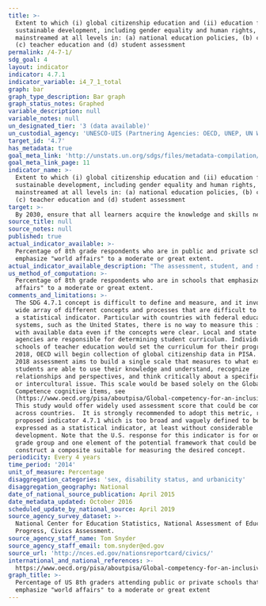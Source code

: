 ```yaml
---
title: >-
  Extent to which (i) global citizenship education and (ii) education for
  sustainable development, including gender equality and human rights, are
  mainstreamed at all levels in: (a) national education policies, (b) curricula,
  (c) teacher education and (d) student assessment
permalink: /4-7-1/
sdg_goal: 4
layout: indicator
indicator: 4.7.1
indicator_variable: i4_7_1_total
graph: bar
graph_type_description: Bar graph
graph_status_notes: Graphed
variable_description: null
variable_notes: null
un_designated_tier: '3 (data available)'
un_custodial_agency: 'UNESCO-UIS (Partnering Agencies: OECD, UNEP, UN Women)'
target_id: '4.7'
has_metadata: true
goal_meta_link: 'http://unstats.un.org/sdgs/files/metadata-compilation/Metadata-Goal-4.pdf'
goal_meta_link_page: 11
indicator_name: >-
  Extent to which (i) global citizenship education and (ii) education for
  sustainable development, including gender equality and human rights, are
  mainstreamed at all levels in: (a) national education policies, (b) curricula,
  (c) teacher education and (d) student assessment
target: >-
  By 2030, ensure that all learners acquire the knowledge and skills needed to promote sustainable development, including, among others, through education for sustainable development and sustainable lifestyles, human rights, gender equality, promotion of a culture of peace and non-violence, global citizenship and appreciation of cultural diversity and of culture's contribution to sustainable development.
source_title: null
source_notes: null
published: true
actual_indicator_available: >-
  Percentage of 8th grade respondents who are in public and private schools that
  emphasize "world affairs" to a moderate or great extent. 
actual_indicator_available_description: "The assessment, student, and school data are based on a civic framework that incorporates ideas and input from subject area experts, school administrators, policymakers, teachers, parents, and others. The NAEP Civics Framework describes the assessment content and how students' responses are evaluated. This framework shaped the 1998, 2006, 2010, and 2014 civics assessments. The assessment exercises and scoring criteria were developed by a committee of civics educators and curriculum experts to capture the goals of the framework. The framework, which describes the goals of the civics assessment and what kind of exercises it ought to feature, was created by the Board through a comprehensive national process involving educators, researchers, measurement experts, administrators, and members of the general public. The NAEP Civics Standing Committee was instrumental in developing the assessment, guided by the framework. The framework describes the types of texts and questions to be included in the assessment, as well as how the questions should be designed and scored. The framework recommends that the assessment should be organized around three main components: 1) Knowledge; 2) Intellectual and participatory skills; 3) Civic dispositions. Variable name            Variable label i4_7_1_total\t\t   Percent of 8th graders in schools that emphasize \"world affairs\" to a moderate or great extent, total i4_7_1_male\t\t       Percent of 8th graders in schools that emphasize \"world affairs\" to a moderate or great extent, male i4_7_1_female\t       Percent of 8th graders in schools that emphasize \"world affairs\" to a moderate or great extent, female i4_7_1_disabilities    Percent of 8th graders in schools that emphasize \"world affairs\" to a moderate or great extent, with disabilities i4_7_1_nodisabilities  Percent of 8th graders in schools that emphasize \"world affairs\" to a moderate or great extent, without disabilities i4_7_1_urban\t\t   Percent of 8th graders in schools that emphasize \"world affairs\" to a moderate or great extent, urban i4_7_1_suburban\t\t   Percent of 8th graders in schools that emphasize \"world affairs\" to a moderate or great extent, suburban i4_7_1_town\t\t       Percent of 8th graders in schools that emphasize \"world affairs\" to a moderate or great extent, town i4_7_1_rural\t\t   Percent of 8th graders in schools that emphasize \"world affairs\" to a moderate or great extent, rural"
us_method_of_computation: >-
  Percentage of 8th grade respondents who are in schools that emphasize "world
  affairs" to a moderate or great extent.
comments_and_limitations: >-
  The SDG 4.7.1 concept is difficult to define and measure, and it involves a
  wide array of different concepts and processes that are difficult to reduce to
  a statistical indicator. Particular with countries with federal education
  systems, such as the United States, there is no way to measure this indicator
  with available data even if the concepts were clear. Local and state education
  agencies are responsible for determining student curriculum. Individual
  schools of teacher education would set the curriculum for their programs. In
  2018, OECD will begin collection of global citizenship data in PISA. The PISA
  2018 assessment aims to build a single scale that measures to what extent
  students are able to use their knowledge and understand, recognize
  relationships and perspectives, and think critically about a specific global
  or intercultural issue. This scale would be based solely on the Global
  Competence cognitive items, see
  (https://www.oecd.org/pisa/aboutpisa/Global-competency-for-an-inclusive-world.pdf).
  This study would offer widely used assessment score that could be compared
  across countries.  It is strongly recommended to adopt this metric, rather the
  proposed indicator 4.7.1 which is too broad and vaguely defined to be
  expressed as a statistical indicator, at least without considerable
  development. Note that the U.S. response for this indicator is for only one
  grade group and one element of the potential framework that could be used to
  construct a composite suitable for measuring the desired concept.
periodicity: Every 4 years
time_period: '2014'
unit_of_measure: Percentage
disaggregation_categories: 'sex, disability status, and urbanicity'
disaggregation_geography: National
date_of_national_source_publication: April 2015
date_metadata_updated: October 2016
scheduled_update_by_national_source: April 2019
source_agency_survey_dataset: >-
  National Center for Education Statistics, National Assessment of Educational
  Progress, Civics Assessment.
source_agency_staff_name: Tom Snyder
source_agency_staff_email: tom.snyder@ed.gov
source_url: 'http://nces.ed.gov/nationsreportcard/civics/'
international_and_national_references: >-
  https://www.oecd.org/pisa/aboutpisa/Global-competency-for-an-inclusive-world.pdf
graph_title: >-
  Percentage of US 8th graders attending public or private schools that
  emphasize "world affairs" to a moderate or great extent
---
```

